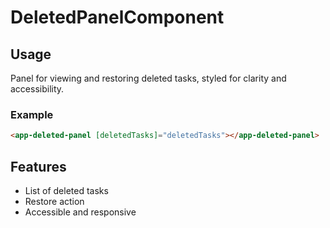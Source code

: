 # DeletedPanelComponent

## Usage

Panel for viewing and restoring deleted tasks, styled for clarity and accessibility.

### Example
```html
<app-deleted-panel [deletedTasks]="deletedTasks"></app-deleted-panel>
```

## Features
- List of deleted tasks
- Restore action
- Accessible and responsive
